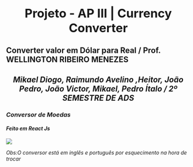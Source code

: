 
### <b><h1 align="center">Projeto - AP III | Currency Converter</h1></b>
## <p>Converter valor em Dólar para Real / Prof. WELLINGTON RIBEIRO MENEZES</p>
<h2 align="center"><i> Mikael Diogo, Raimundo Avelino ,Heitor, João Pedro, João Victor, Mikael, Pedro Ítalo / 2º SEMESTRE DE ADS </h2>


<h3>Conversor de Moedas</h3>
<h4>Feito em React Js</h4>
<img src="Captura de tela_2022-12-14_23-45-28.png">

<p>Obs:O conversor está em inglês e português por esquecimento na hora de trocar</p>
